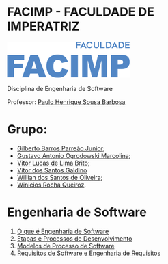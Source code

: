 # FACIMP - FACULDADE DE IMPERATRIZ
![alt text](/facimp.png "Facimp")

Disciplina de Engenharia de Software

Professor: 
[Paulo Henrique Sousa Barbosa](https://github.com/agenteph)

# Grupo: 
* [Gilberto Barros Parreão Junior](https://github.com/gilbertoparreao);
* [Gustavo Antonio Ogrodowski Marcolina](https://github.com/marcolinaguga);
* [Vitor Lucas de Lima Brito](https://github.com/Darthvitu);
* [Vitor dos Santos Galdino](https://github.com/VDSG6)
* [Willian dos Santos de Oliveira](https://github.com/8oito-bits);
* [Winicios Rocha Queiroz](https://github.com/Winicios22).

       

# Engenharia de Software

1. [O que é Engenharia de Software](https://github.com/8oito-bits/ENGENHARIA-DE-SOFTWARE-01--TI-DA-DEPRESS-O/wiki/O-que-é-Engenharia-de-Software%3F)
2. [Etapas e Processos de Desenvolvimento](https://github.com/8oito-bits/ENGENHARIA-DE-SOFTWARE-01--TI-DA-DEPRESS-O/wiki/Etapas-e-Processos-de-Desenvolvimento)
3. [Modelos de Processo de Software](https://github.com/8oito-bits/ENGENHARIA-DE-SOFTWARE-01--TI-DA-DEPRESS-O/wiki/Modelos-de-Processo-de-Software)
4. [Requisitos de Software e Engenharia de Requisitos](https://github.com/8oito-bits/ENGENHARIA-DE-SOFTWARE-01--TI-DA-DEPRESS-O/wiki/Requisitos-de-Software-e-Engenharia-de-Requisitos)
